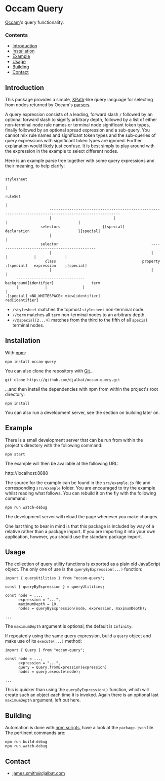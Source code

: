 # Occam Query

[Occam](https://github.com/djalbat/occam)'s query functionality.

### Contents

- [Introduction](#introduction)
- [Installation](#installation)
- [Example](#example)
- [Usage](#usage)
- [Building](#building)
- [Contact](#contact)

## Introduction

This package provides a simple, [XPath](https://en.wikipedia.org/wiki/XPath)-like query language for selecting from nodes returned by Occam's [parsers](https://github.com/djalbat/occam-parsers).

A query expression consists of a leading, forward slash `/` followed by an optional forward slash to signify arbitrary depth, followed by a list of either non-terminal node rule names or terminal node significant token types, finally followed by an optional spread expression and a sub-query. You cannot mix rule names and significant token types and the sub-queries of query expressions with significant token types are ignored. Further explanation would likely just confuse. It is best simply to play around with the expression in the example to select different nodes.

Here is an example parse tree together with some query expressions and their meaning, to help clarify:
```
                                                                  stylesheet                                                  
                                                                       |                                                      
                                                                    ruleSet                                                   
                                                                       |                                                      
                    ------------------------------------------------------------------------------------------------------    
                    |                            |                                      |                                |    
                selectors                   {[special]                             declaration                      }[special]
                    |                                                                   |                                     
                selector                                          ---------------------------------------------               
                    |                                             |                |            |             |               
                  class                                       property        :[special]   expression    ;[special]           
                    |                                             |                             |                             
     -------------------------------                   background[identifier]                 term                            
     |            |                |                                                            |                             
.[special] <NO_WHITESPACE> view[identifier]                                              red[identifier]                      
```
* `/stylesheet` matches the topmost `stylesheet` non-terminal node.
* `//term` matches all `term` non-terminal nodes to an arbitrary depth.
* `//@special[2...4]` matches from the third to the fifth of all `special` terminal nodes.

## Installation

With [npm](https://www.npmjs.com/):

    npm install occam-query

You can also clone the repository with [Git](https://git-scm.com/)...

    git clone https://github.com/djalbat/occam-query.git

...and then install the dependencies with npm from within the project's root directory:

    npm install

You can also run a development server, see the section on building later on.

## Example

There is a small development server that can be run from within the project's directory with the following command:

    npm start

The example will then be available at the following URL:

http://localhost:8888

The source for the example can be found in the `src/example.js` file and corresponding `src/example` folder. You are encouraged to try the example whilst reading what follows. You can rebuild it on the fly with the following command:

    npm run watch-debug

The development server will reload the page whenever you make changes.

One last thing to bear in mind is that this package is included by way of a relative rather than a package import. If you are importing it into your own application, however, you should use the standard package import.

## Usage

The collection of query utility functions is exported as a plain old JavaScript object. The only one of use is the `queryByExpression(...)` function:

```
import { queryUtilities } from "occam-query";

const { queryByExpression } = queryUtilities;

const node = ...,
      expression = "...",
      maximumDepth = 10,
      nodes = queryByExpression(node, expression, maximumDepth);

...
```
The `maximumDepth` argument is optional, the default is `Infinity`.

If repeatedly using the same query expression, build a `query` object and make use of its `execute(...)` method:

```
import { Query } from "occam-query";

const node = ...,
      expression = "...",
      query = Query.fromExpression(expression)
      nodes = query.execute(node);

...
```
This is quicker than using the `queryByExpression()` function, which will create such an object each time it is invoked. Again there is an optional last `maximumDepth` argument, left out here.

## Building

Automation is done with [npm scripts](https://docs.npmjs.com/misc/scripts), have a look at the `package.json` file. The pertinent commands are:

    npm run build-debug
    npm run watch-debug

## Contact

* james.smith@djalbat.com

